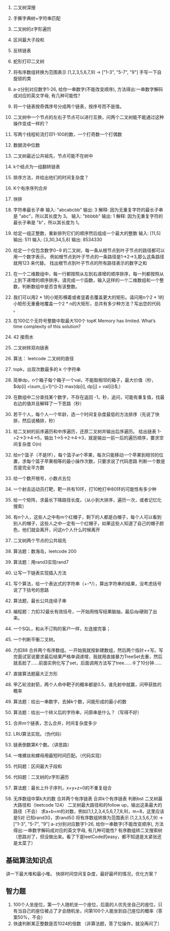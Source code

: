 1. 二叉树深搜
2. 手撕字典树+字符串匹配
3. 二叉树的z字形遍历
4. 区间最大子段和 
5. 反转链表
6. 蛇形打印二叉树
7. 将有序数组转换为范围表示
[1,2,3,5,6,7,9] -> ["1-3", "5-7", "9"] 
手写一下自旋锁的类 
1. a-z分别对应数字1-26, 给你一串数字(不能改变顺序), 方法得出:一串数字解码成对应的英文字母, 有几种可能性?
2. 将一个链表按奇偶序号分成两个链表，按序号而不是值。
3. 二叉树中一个节点的左右子节点可以进行互换，问两个二叉树能不能通过这种操作变成一样的？
4. 写两个线程轮流打印1-100的数，一个打奇数一个打偶数
5. 数据流中位数
6. 二叉树最近公共祖先，节点可能不在树中
7. k个结点为一组翻转链表
8. 排序方法，并给出他们的时间复杂度？ 
9. K个有序序列合并
10. 快排 
11. 字符串最长子串
输入: "abcabcbb" 输出: 3 解释: 因为无重复字符的最长子串是 "abc"，所以其长度为 3。
输入: "bbbbb" 输出: 1 解释: 因为无重复字符的最长子串是 "b"，所以其长度为 1。

12. 给定一组正整数，重新排列它们的顺序然后组成一个最大的整数
输入: [11,5] 输出: 511
输入: [3,30,34,5,8] 输出: 8534330
13. 给定一个仅包含数字0−9 的二叉树，每一条从根节点到叶子节点的路径都可以用一个数字表示。
例如根节点到叶子节点的一条路径是1→2→3,那么这条路径就用123 来代替。
找出根节点到叶子节点的所有路径表示的数字之和

1. 在一个二维数组中，每一行都按照从左到右递增的顺序排序，每一列都按照从上到下递增的顺序排序。请完成一个函数，输入这样的一个二维数组和一个整数，判断数组中是否含有该整数。
2. 我们可以用2 * 1的小矩形横着或者竖着去覆盖更大的矩形。请问用n个2 * 1的小矩形无重叠地覆盖一个2 * n的大矩形，总共有多少种方法？写出您的代码 。
3. 在100亿个无符号整数中取最大100个 topK Memory has limited. What’s time complexity of this solution?
4.  42 接雨水
5.  二叉树转双向链表
6.  算法： leetcode 二叉树的直径 
7.  topk，出现次数最多的 k 个字符串
8.  简单dp，n个箱子每个箱子一个val，不能取相邻的箱子，最大价值（秒， $dp[i] =\sum_{j=1}^{i-2} max(dp[i], dp[j] + val[i])$;） 
9.  在数组中二分查找某个数字，不存在返回 -1，秒，追问，可能有重复值，找最右边的值并且解释了一下思路（秒）
10.  若干个人，每个人一个年龄，选一个时间复杂度最低的方法排序（先说了快排，然后说桶排，秒） 
11.  给二叉树的前序遍历和中序遍历，还原二叉树并输出后序遍历。
给出链表 1->2->3->4->5，输出 1->5->2->4->3，就是输出一前一后的遍历顺序，要求空间复杂度 O(n) 
12. 给n个篮子（不是环），每个篮子ai个苹果，每次只能移动一个苹果到相邻的位置，求每个篮子苹果相等的最小操作次数，只要求说了代码思路
判断一个数是否是完全平方数
13. 给一个数开根号，小数点五位
14. 一个射击运动员打靶，靶一共有10环，打10枪打中80环的可能性有多少种
15. 给一个矩阵，求最长下降路径长度。（从小到大排序，遍历一次，或者记忆化搜索） 
16. 有n个人，这些人之中有m个红帽子，剩下的人都是白帽子，每个人可以看到别人的帽子，这些人之中一定有一个红帽子，如果这些人知道了自己的帽子颜色，他们就会离开，问这n个人什么时候离开
17. 二叉树两个节点的公共祖先
18. 算法题：数海岛，leetcode 200
19. 算法题：用rand3实现rand7
20. 让写一下链表实现插入方法
21. 写个算法，给一个表达式的字符串（+-*/），算出字符串的结果，没考虑括号说了下括号的思路
22. 算法题，最长公共连续子串
23. 编程题：力扣32最长有效括号，一开始用栈写结果脑抽，最后dp硬刚了出来。
24. 一个SQL，和从不订购的客户一样，左连接完事；
25. 一个判断平衡二叉树。 
26. 力扣88 合并两个有序数组。一开始我就按新建数组，然后两个指针++写。写完面试官说要求最后结果严格单调递增，我就用直接暴力TreeSet去重，然后就丢脸了......前面实例化写了set，后面调用方法写了tree......卡了10分钟......
27. 直接算法题最大正方形
28. 甲乙轮流射箭，两个人命中靶子的概率都是0.5，谁先射中就赢，问甲获胜的概率
29. 算法题：给出一串数字，去掉k个数，问能形成的最小的数 
30. 算法题：给出一个转义后的字符串，问原串是什么？（写得不好） 
31. 合并m个链表，怎么合并，时间复杂度多少
32. LRU算法实现。（伪代码）
33. 链表倒数第K个数。（讲思路）
34. 一堆螺丝和螺母用最短时间匹配。（代码实现）
35. 代码题：区间最大子段和
36. 代码题：二叉树的z字形遍历
37.  算法题：最长上升子序列，x+y+z=0的不重复组合
38.  无序数组中第k大的数
合并两个有序链表
合并k个有序链表
判断bst
二叉树最大路径和（leetcode 124）
二叉树最大路径和的follow up，输出这条最大的路径（不会）
求a+b=m的对数，例如[1,1,2,3,4,5,6,7,7,8,9]，m=8，这里应该是5对
已知rand3()，求rand5() 
 将有序数组转换为范围表示
[1,2,3,5,6,7,9] -> ["1-3", "5-7", "9"] 
a-z分别对应数字1-26, 给你一串数字(不能改变顺序), 方法得出:一串数字解码成对应的英文字母, 有几种可能性?
有序数组转二叉搜索树 （思路对了，但没做出来。看了下是leetCode的easy，都不知道是太紧张还是太菜了）


## 基础算法知识点
讲一下最大堆和最小堆。
快排时间空间复杂度，最好最坏的情况，优化方案？
## 智力题
1. 100个人坐座位，第一个人随机坐一个座位，后面的人优先坐自己的座位，只有当自己的座位被占了才会随机坐，问第100个人能坐到自己座位的概率（答案50%，不会） 
2. 快速判断某正整数是否1024的倍数 （非算法题，答了位操作，就没再问了） 